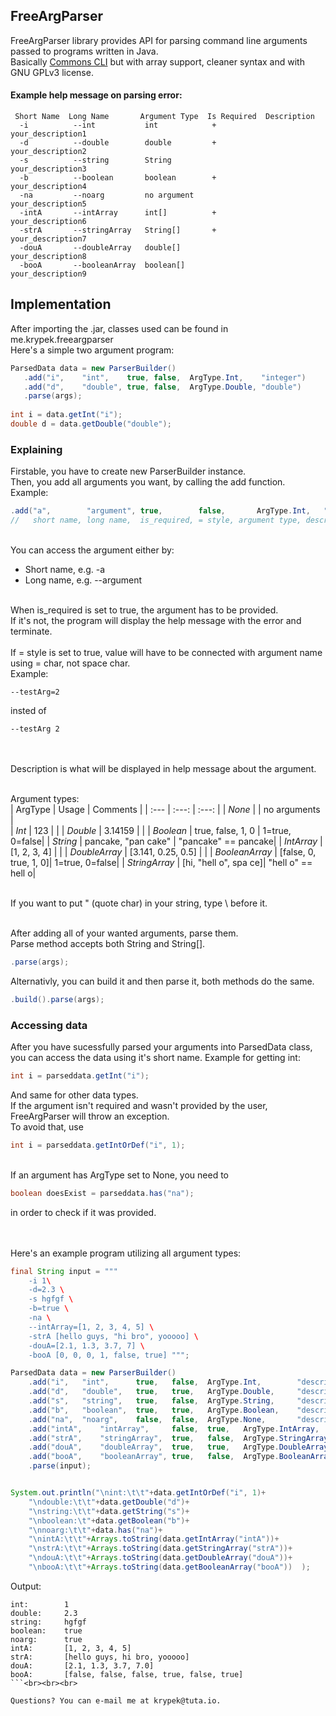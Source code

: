 

<h2>FreeArgParser</h2>
FreeArgParser library provides API for parsing command line arguments passed to programs written in Java.<br>
Basically <a href="https://commons.apache.org/proper/commons-cli/">Commons CLI</a> but with array support, cleaner syntax and with GNU GPLv3 license.
 
<h4>Example help message on parsing error:</h4>

```
 Short Name  Long Name       Argument Type  Is Required  Description
  -i          --int           int            +            your_description1
  -d          --double        double         +            your_description2
  -s          --string        String                      your_description3
  -b          --boolean       boolean        +            your_description4
  -na         --noarg         no argument                 your_description5
  -intA       --intArray      int[]          +            your_description6
  -strA       --stringArray   String[]       +            your_description7
  -douA       --doubleArray   double[]                    your_description8
  -booA       --booleanArray  boolean[]                   your_description9
```

<h2>Implementation</h2>
After importing the .jar, classes used can be found in me.krypek.freeargparser<br>
Here's a simple two argument program:

```java
ParsedData data = new ParserBuilder()
   .add("i", 	"int",	  true,	false, 	ArgType.Int,	"integer")
   .add("d", 	"double", true,	false,  ArgType.Double, "double")
   .parse(args);
		
int i = data.getInt("i");
double d = data.getDouble("double");
 ```
 <h3>Explaining</h3>
Firstable, you have to create new ParserBuilder instance.<br>
Then, you add all arguments you want, by calling the add function.<br>
Example:

```java
.add("a",        "argument", true,        false,       ArgType.Int,   "description")
//   short name, long name,  is_required, = style, argument type, description
```
<br>You can access the argument either by:<ul>
<li>Short name, e.g. -a</li>
<li>Long name, e.g. --argument</li></ul>

<br>When is_required is set to true, the argument has to be provided.<br>If it's not, the program will display the help message with the error and terminate.<br><br>
If = style is set to true, value will have to be connected with argument name using = char, not space char.<br>
Example: 
```
--testArg=2
```
insted of
```
--testArg 2
```
<br>

<br>
Description is what will be displayed in help message about the argument.<br><br>

Argument types:<br>
| ArgType 				| Usage 				| Comments 		|
| :---         			|          :---: 		|    :---:      |
| <i>None</i>   		|     					| no arguments	|		
| <i>Int</i>     		| 123			 		|				|
| <i>Double</i>     	| 3.14159		 		|				|
| <i>Boolean</i>     	| true, false, 1, 0		| 1=true, 0=false|
| <i>String</i>     	| pancake, "pan cake"	| "pancake" == pancake|
| <i>IntArray</i>     	| [1, 2, 3, 4]			| 				|
| <i>DoubleArray</i>    | [3.141, 0.25, 0.5]	|				|
| <i>BooleanArray</i>   | [false, 0, true, 1, 0]| 1=true, 0=false|
| <i>StringArray</i>    | [hi, "hell o", spa ce]| "hell o" == hell o|


<br>
If you want to put " (quote char) in your string, type \ before it.<br><br>

	
After adding all of your wanted arguments, parse them.<br>
Parse method accepts both String and String[].
```java
.parse(args);
```
Alternativly, you can build it and then parse it, both methods do the same.
```java
.build().parse(args);
```
<h3>Accessing data</h3>
After you have sucessfully parsed your arguments into ParsedData class, you can access the data using it's short name.
Example for getting int:

```java
int i = parseddata.getInt("i");
```
And same for other data types.<br>
If the argument isn't required and wasn't provided by the user, FreeArgParser will throw an exception.<br>
To avoid that, use

```java
int i = parseddata.getIntOrDef("i", 1);
```
<br>
If an argument has ArgType set to None, you need to

```java
boolean doesExist = parseddata.has("na");
```
in order to check if it was provided.<br><br><br>

Here's an example program utilizing all argument types:
```java
final String input = """
	-i 1\
	-d=2.3 \
	-s hgfgf \
	-b=true \
	-na \
	--intArray=[1, 2, 3, 4, 5] \
	-strA [hello guys, "hi bro", yooooo] \
	-douA=[2.1, 1.3, 3.7, 7] \
	-booA [0, 0, 0, 1, false, true] """;

ParsedData data = new ParserBuilder()
	.add("i", 	"int", 		true,	false, 	ArgType.Int, 		"description1")
	.add("d", 	"double", 	true,	true,  	ArgType.Double,		"description2")
	.add("s", 	"string", 	true,	false,  ArgType.String,		"description3")
	.add("b", 	"boolean", 	true,	true,  	ArgType.Boolean,	"description4")
	.add("na", 	"noarg",	false,	false, 	ArgType.None, 		"description5")
	.add("intA",	"intArray", 	false,	true,  	ArgType.IntArray, 	"description6")
	.add("strA",	"stringArray", 	true,	false,  ArgType.StringArray, 	"description7")
	.add("douA",	"doubleArray", 	true,	true,  	ArgType.DoubleArray, 	"description8")
	.add("booA",	"booleanArray",	true,	false,  ArgType.BooleanArray,	"description9")
	.parse(input);


System.out.println("\nint:\t\t"+data.getIntOrDef("i", 1)+
	"\ndouble:\t\t"+data.getDouble("d")+
	"\nstring:\t\t"+data.getString("s")+
	"\nboolean:\t"+data.getBoolean("b")+
	"\nnoarg:\t\t"+data.has("na")+
	"\nintA:\t\t"+Arrays.toString(data.getIntArray("intA"))+
	"\nstrA:\t\t"+Arrays.toString(data.getStringArray("strA"))+
	"\ndouA:\t\t"+Arrays.toString(data.getDoubleArray("douA"))+
	"\nbooA:\t\t"+Arrays.toString(data.getBooleanArray("booA"))  );
```
Output:
```
int:		1
double:		2.3
string:		hgfgf
boolean:	true
noarg:		true
intA:		[1, 2, 3, 4, 5]
strA:		[hello guys, hi bro, yooooo]
douA:		[2.1, 1.3, 3.7, 7.0]
booA:		[false, false, false, true, false, true]
```<br><br><br>

Questions? You can e-mail me at krypek@tuta.io.
